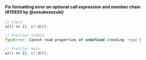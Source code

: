 #### Fix formatting error on optional call expression and member chain (#15920 by @sosukesuzuki)

<!-- prettier-ignore -->
```jsx
// Input
a(() => {}, c?.d());

// Prettier stable
TypeError: Cannot read properties of undefined (reading 'type')

// Prettier main
a(() => {}, c?.d());
```
